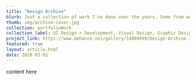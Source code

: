 ```yaml
---
title: "Design Archive"
blurb: Just a collection of work I've done over the years. Some from working with clients like Hero Design Studio and Lucent PDX, some from classes or internships and friends. All are projects I've enjoyed working on and felt like they helped me to grow to the designer + developer I am today.
thumb: img/archive-cover.jpg
collection: portfolioWork
collection_label: UI Design + Development, Visual Design, Graphic Design, Identity
project_link: https://www.behance.net/gallery/14089499/Design-Archive-1
featured: true
layout: article.html
date: 2020-03-01
---
```


content here
